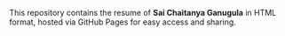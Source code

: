 This repository contains the  resume of **Sai Chaitanya Ganugula** in HTML format,
hosted via GitHub Pages for easy access and sharing.
